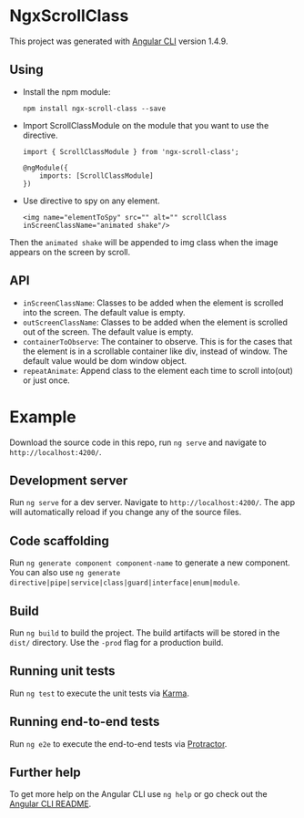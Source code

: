 # NgxScrollClass

This project was generated with [Angular CLI](https://github.com/angular/angular-cli) version 1.4.9.

## Using

*   Install the npm module:

        npm install ngx-scroll-class --save

*   Import ScrollClassModule on the module that you want to use the directive.

        import { ScrollClassModule } from 'ngx-scroll-class';

        @ngModule({
            imports: [ScrollClassModule]
        })

*   Use directive to spy on any element.

        <img name="elementToSpy" src="" alt="" scrollClass inScreenClassName="animated shake"/>

Then the `animated shake` will be appended to img class when the image appears on the screen by scroll.

## API

*   `inScreenClassName`: Classes to be added when the element is scrolled into the screen. The default value is empty.
*   `outScreenClassName`: Classes to be added when the element is scrolled out of the screen. The default value is empty.
*   `containerToObserve`: The container to observe. This is for the cases that the element is in a scrollable container like div, instead of window.
    The default value would be dom window object.
*   `repeatAnimate`: Append class to the element each time to scroll into(out) or just once.

# Example

Download the source code in this repo, run `ng serve` and navigate to `http://localhost:4200/`. 

## Development server

Run `ng serve` for a dev server. Navigate to `http://localhost:4200/`. The app will automatically reload if you change any of the source files.

## Code scaffolding

Run `ng generate component component-name` to generate a new component. You can also use `ng generate directive|pipe|service|class|guard|interface|enum|module`.

## Build

Run `ng build` to build the project. The build artifacts will be stored in the `dist/` directory. Use the `-prod` flag for a production build.

## Running unit tests

Run `ng test` to execute the unit tests via [Karma](https://karma-runner.github.io).

## Running end-to-end tests

Run `ng e2e` to execute the end-to-end tests via [Protractor](http://www.protractortest.org/).

## Further help

To get more help on the Angular CLI use `ng help` or go check out the [Angular CLI README](https://github.com/angular/angular-cli/blob/master/README.md).
